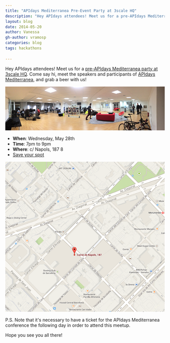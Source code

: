 ```yaml
---
title: "APIdays Mediterranea Pre-Event Party at 3scale HQ"
description: "Hey APIdays attendees! Meet us for a pre-APIdays Mediterranea party at 3scale HQ. Come say hi, grab a beer, and meet the speakers and participants of APIdays Mediterranea."
layout: blog
date: 2014-05-20
author: Vanessa
gh-author: vramosp
categories: blog
tags: hackathons

---
```


Hey APIdays attendees! Meet us for a [pre-APIdays Mediterranea party at 3scale HQ](https://www.eventbrite.es/e/entradas-apidays-mediterranea-meet-the-speakers-at-3scale-office-11659109711 'pre-APIdays Mediterranea party at 3scale HQ'). Come say hi, meet the speakers and participants of [APIdays Mediterranea](http://mediterranea.apidays.io/ 'APIdays Mediterranea'), and grab a beer with us! 

![3scale offices](/images/3scale-offices.jpg '3scale offices')

- **When**: Wednesday, May 28th
- **Time**: 7pm to 9pm
- **Where**: c/ Napols, 187 8
- [Save your spot](https://www.eventbrite.es/e/entradas-apidays-mediterranea-meet-the-speakers-at-3scale-office-11659109711 'pre-APIdays Mediterranea ticket')

![3scale HQ map](/images/3scale-hq-map.png '3scale HQ map')

P.S. Note that it's necessary to have a ticket for the APIdays Mediterranea conference the following day in order to attend this meetup.

Hope you see you all there!
